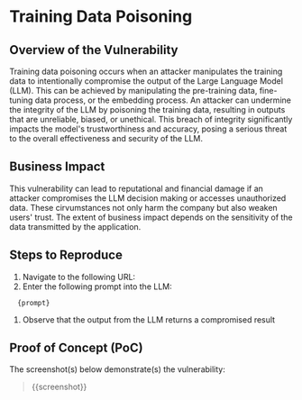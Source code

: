 # Training Data Poisoning

## Overview of the Vulnerability

Training data poisoning occurs when an attacker manipulates the training data to intentionally compromise the output of the Large Language Model (LLM). This can be achieved by manipulating the pre-training data, fine-tuning data process, or the embedding process. An attacker can undermine the integrity of the LLM by poisoning the training data, resulting in outputs that are unreliable, biased, or unethical. This breach of integrity significantly impacts the model's trustworthiness and accuracy, posing a serious threat to the overall effectiveness and security of the LLM.

## Business Impact

This vulnerability can lead to reputational and financial damage if an attacker compromises the LLM decision making or accesses unauthorized data. These cirvumstances not only harm the company but also weaken users' trust. The extent of business impact depends on the sensitivity of the data transmitted by the application.

## Steps to Reproduce

1. Navigate to the following URL:
1. Enter the following prompt into the LLM:

```prompt
  {prompt}
```

1. Observe that the output from the LLM returns a compromised result

## Proof of Concept (PoC)

The screenshot(s) below demonstrate(s) the vulnerability:
>
> {{screenshot}}
